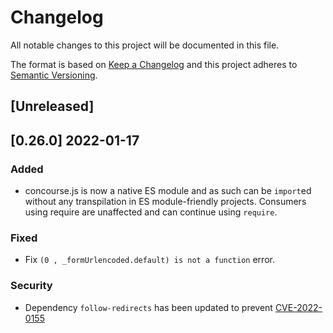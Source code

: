 # Changelog

All notable changes to this project will be documented in this file.

The format is based on [Keep a Changelog](http://keepachangelog.com)
and this project adheres to
[Semantic Versioning](http://semver.org/spec/v2.0.0.html).

## [Unreleased]

## [0.26.0] 2022-01-17

### Added

* concourse.js is now a native ES module and as such can be `import`ed without
  any transpilation in ES module-friendly projects. Consumers using require are
  unaffected and can continue using `require`.

### Fixed

* Fix `(0 , _formUrlencoded.default) is not a function` error.

### Security

* Dependency `follow-redirects` has been updated to
  prevent [CVE-2022-0155](https://nvd.nist.gov/vuln/detail/CVE-2022-0155)
